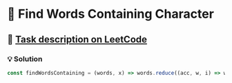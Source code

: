 # 📝 Find Words Containing Character

## 🔗 [Task description on LeetCode](https://leetcode.com/problems/find-words-containing-character/description/)

### 💡 Solution

```javascript
const findWordsContaining = (words, x) => words.reduce((acc, w, i) => w.includes(x) ? [...acc, i] : acc, []);
```
